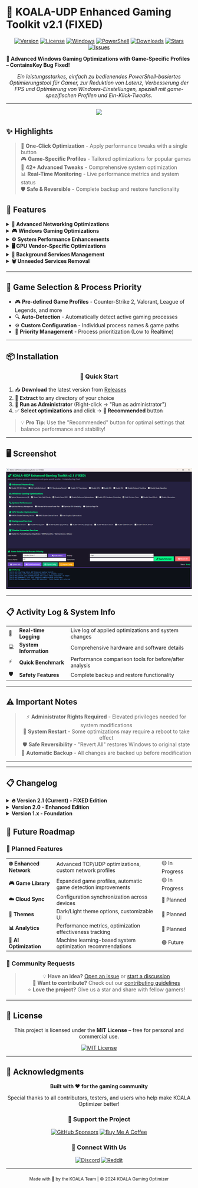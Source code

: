 # 🐨 KOALA-UDP Enhanced Gaming Toolkit v2.1 (FIXED)

<div align="center">

[![Version](https://img.shields.io/badge/version-2.1-brightgreen.svg?style=for-the-badge)]()
[![License](https://img.shields.io/badge/license-MIT-blue.svg?style=for-the-badge)](LICENSE)
[![Windows](https://img.shields.io/badge/platform-Windows-0078d4.svg?style=for-the-badge&logo=windows)]()
[![PowerShell](https://img.shields.io/badge/PowerShell-5.1%2B-012456.svg?style=for-the-badge&logo=powershell)]()
[![Downloads](https://img.shields.io/github/downloads/KOALAaufPILLEN/KOALAOptimizer/total.svg?style=for-the-badge)](https://github.com/KOALAaufPILLEN/KOALAOptimizer/releases)
[![Stars](https://img.shields.io/github/stars/KOALAaufPILLEN/KOALAOptimizer.svg?style=for-the-badge)](https://github.com/KOALAaufPILLEN/KOALAOptimizer/stargazers)
[![Issues](https://img.shields.io/github/issues/KOALAaufPILLEN/KOALAOptimizer.svg?style=for-the-badge)](https://github.com/KOALAaufPILLEN/KOALAOptimizer/issues)

</div>

**🚀 Advanced Windows Gaming Optimizations with Game-Specific Profiles – ContainsKey Bug Fixed!**  

<div align="center">
<em>Ein leistungsstarkes, einfach zu bedienendes PowerShell-basiertes Optimierungstool für Gamer, zur Reduktion von Latenz, Verbesserung der FPS und Optimierung von Windows-Einstellungen, speziell mit game-spezifischen Profilen und Ein-Klick-Tweaks.</em>
</div>

---

<div align="center">
<img src="https://github.com/KOALAaufPILLEN/KoalaSleep/assets/92574026/401f5135-cf60-4708-8372-48a082dc8003.png" width="350">
</div>

## ✨ Highlights

> 🎯 **One-Click Optimization** - Apply performance tweaks with a single button  
> 🎮 **Game-Specific Profiles** - Tailored optimizations for popular games  
> 🔧 **42+ Advanced Tweaks** - Comprehensive system optimization  
> 📊 **Real-Time Monitoring** - Live performance metrics and system status  
> 🛡️ **Safe & Reversible** - Complete backup and restore functionality

## 🚀 Features

<details>
<summary><b>🔗 Advanced Networking Optimizations</b></summary>
<br>

- 🚫 **Disable TCP ACK Delay** (`TcpDelAckTicks`)
- ⚙️ **Set `TcpDelAckTicks` Value** - Custom delay configuration
- 📈 **TCP Autotuning** (Normal) - Automatic receive window scaling
- ⏰ **Disable TCP Timestamps** - Reduced packet overhead
- 🚦 **Disable ECN** (Explicit Congestion Notification)
- 🔄 **Enable RSS** / **Enable RSC** - Receive Side Scaling & Coalescing
- 🚧 **Disable Network Throttling** - Maximum network performance
- 🔌 **Disable Nagle Algorithm** - Reduced latency for real-time apps

</details>

<details>
<summary><b>🎮 Windows Gaming Optimizations</b></summary>
<br>

- ⚡ **System Responsiveness** (0) - Instant response prioritization
- 🎯 **Set Game Tasks to High Priority** - Gaming process optimization
- 📹 **Disable Game DVR** - Remove recording overhead
- 🖥️ **Disable Fullscreen Optimizations** - True fullscreen performance
- 🎨 **Enable GPU Hardware Scheduling** - Direct GPU memory access
- ⏱️ **Enable High Precision Timer** - Sub-millisecond timing
- 👁️ **Disable Visual Effects** - Performance over aesthetics
- 💤 **Disable Hibernation** - Instant boot performance

</details>

<details>
<summary><b>⚙️ System Performance Enhancements</b></summary>
<br>

- 🧠 **Optimize Memory Management** - Advanced RAM allocation
- ⚡ **Apply Ultimate Performance Power Plan** - Maximum CPU performance
- 🔄 **Optimize CPU Scheduling** - Enhanced thread prioritization
- 💾 **Optimize Page File** - Virtual memory optimization

</details>

<details>
<summary><b>🖥️ GPU Vendor-Specific Optimizations</b></summary>
<br>

- 💚 **NVIDIA** – Disable Telemetry Service & TDR Optimizations
- 🔴 **AMD** – Disable External Events & Enhanced Performance
- 🔵 **Intel** – Graphics Optimizations (pre-selected for dual GPU setups)

</details>

<details>
<summary><b>🔧 Background Services Management</b></summary>
<br>

- 🎮 **Disable Xbox Services** - Remove gaming overlay overhead
- 🖨️ **Disable Print Spooler** - Security and performance
- 🔍 **Disable SysMain** (Superfetch) - Reduced disk activity
- 📊 **Disable Telemetry** (DiagTrack) - Privacy and performance
- 🔎 **Disable Windows Search** - Reduced indexing overhead
- 📱 **Disable Tablet Services** - Desktop-focused optimization
- 🎨 **Disable Themes Service** - Minimal visual processing

</details>

<details>
<summary><b>🗑️ Unneeded Services Removal</b></summary>
<br>

- 📠 **Disable Fax Service** - Legacy service removal
- 🌐 **RemoteRegistry** - Security hardening
- 🗺️ **MapsBroker** - Location services
- 🎵 **WMPNetworkSvc** - Media player network sharing
- 📬 **WpnUserService** - Windows push notifications
- 📶 **bthserv** - Bluetooth services (when not needed)

</details>

---

## 🎯 Game Selection & Process Priority
- 🎮 **Pre-defined Game Profiles** - Counter-Strike 2, Valorant, League of Legends, and more
- 🔍 **Auto-Detection** - Automatically detect active gaming processes
- ⚙️ **Custom Configuration** - Individual process names & game paths
- 🚀 **Priority Management** - Process prioritization (Low to Realtime)

---

## 📦 Installation

<div align="center">

### 🚀 Quick Start

</div>

1. 📥 **Download** the latest version from [Releases](https://github.com/KOALAaufPILLEN/KOALAOptimizer/releases)
2. 📁 **Extract** to any directory of your choice
3. 🔐 **Run as Administrator** (Right-click → "Run as administrator")
4. ✅ **Select optimizations** and click → **🎯 Recommended** button

> 💡 **Pro Tip**: Use the "Recommended" button for optimal settings that balance performance and stability!

---

## 🖥️ Screenshot
![KOALA-UDP Screenshot](https://github.com/KOALAaufPILLEN/KOALAOptimizer/blob/main/screenshot.png)

---

## 📋 Activity Log & System Info

<table>
<tr>
<td>📝</td>
<td><b>Real-time Logging</b></td>
<td>Live log of applied optimizations and system changes</td>
</tr>
<tr>
<td>💻</td>
<td><b>System Information</b></td>
<td>Comprehensive hardware and software details</td>
</tr>
<tr>
<td>⚡</td>
<td><b>Quick Benchmark</b></td>
<td>Performance comparison tools for before/after analysis</td>
</tr>
<tr>
<td>🛡️</td>
<td><b>Safety Features</b></td>
<td>Complete backup and restore functionality</td>
</tr>
</table>

---

## ⚠️ Important Notes

<div align="center">

> ⚡ **Administrator Rights Required** - Elevated privileges needed for system modifications  
> 🔄 **System Restart** - Some optimizations may require a reboot to take effect  
> 🛡️ **Safe Reversibility** - "Revert All" restores Windows to original state  
> 💾 **Automatic Backup** - All changes are backed up before modification  

</div>

---

---

## 📋 Changelog

<details>
<summary><b>🔥 Version 2.1 (Current) - FIXED Edition</b></summary>
<br>

### ✅ Bug Fixes
- **🐛 Fixed**: ContainsKey bug that caused application crashes
- **🔧 Fixed**: PowerShell 5.1 compatibility issues with null-coalescing operator
- **🛠️ Fixed**: XAML compatibility issues across Windows versions
- **⚡ Fixed**: Enhanced GPU detection for multi-GPU systems

### 🚀 Performance Improvements
- **📈 Enhanced**: Dual GPU detection and optimization
- **🎯 Improved**: Process priority management
- **🔧 Optimized**: Registry operations with better error handling
- **💾 Enhanced**: Memory management algorithms

### 🎮 Gaming Features
- **🎪 Added**: 16 pre-defined game profiles
- **🔍 Enhanced**: Auto-detection of running games
- **⚙️ Improved**: Game-specific optimization profiles
- **🚀 Added**: Real-time performance monitoring

</details>

<details>
<summary><b>Version 2.0 - Enhanced Edition</b></summary>
<br>

### 🆕 New Features
- **🎨 Added**: Modern WPF interface with dark theme
- **🛡️ Added**: Comprehensive backup and restore system
- **📊 Added**: Real-time system monitoring
- **🔧 Added**: Advanced registry optimization tools

### 🎮 Gaming Enhancements
- **🎯 Added**: Game process detection and prioritization
- **⚡ Enhanced**: GPU-specific optimizations (NVIDIA, AMD, Intel)
- **🚀 Added**: High precision timer support
- **🔧 Improved**: Network latency optimizations

</details>

<details>
<summary><b>Version 1.x - Foundation</b></summary>
<br>

### 🏗️ Core Features
- **⚡ Initial**: Basic Windows gaming optimizations
- **🌐 Added**: Network stack optimizations
- **🔧 Implemented**: Registry tweaking engine
- **📦 Created**: PowerShell-based architecture

</details>

## 🚀 Future Roadmap
### 🎯 Planned Features

<table>
<tr>
<td><b>🌐 Enhanced Network</b></td>
<td>Advanced TCP/UDP optimizations, custom network profiles</td>
<td>🟡 In Progress</td>
</tr>
<tr>
<td><b>🎮 Game Library</b></td>
<td>Expanded game profiles, automatic game detection improvements</td>
<td>🟡 In Progress</td>
</tr>
<tr>
<td><b>☁️ Cloud Sync</b></td>
<td>Configuration synchronization across devices</td>
<td>🔵 Planned</td>
</tr>
<tr>
<td><b>🎨 Themes</b></td>
<td>Dark/Light theme options, customizable UI</td>
<td>🔵 Planned</td>
</tr>
<tr>
<td><b>📊 Analytics</b></td>
<td>Performance metrics, optimization effectiveness tracking</td>
<td>🔵 Planned</td>
</tr>
<tr>
<td><b>🤖 AI Optimization</b></td>
<td>Machine learning-based system optimization recommendations</td>
<td>🟣 Future</td>
</tr>
</table>

### 🎪 Community Requests

<div align="center">

> 💡 **Have an idea?** [Open an issue](https://github.com/KOALAaufPILLEN/KOALAOptimizer/issues) or [start a discussion](https://github.com/KOALAaufPILLEN/KOALAOptimizer/discussions)  
> 🤝 **Want to contribute?** Check out our [contributing guidelines](CONTRIBUTING.md)  
> ⭐ **Love the project?** Give us a star and share with fellow gamers!

</div>

---

## 📜 License

<div align="center">

This project is licensed under the **MIT License** – free for personal and commercial use.

[![MIT License](https://img.shields.io/badge/License-MIT-green.svg?style=for-the-badge)](LICENSE)

</div>

---

## 🙏 Acknowledgments

<div align="center">

**Built with ❤️ for the gaming community**

Special thanks to all contributors, testers, and users who help make KOALA Optimizer better!

### 🌟 Support the Project

[![GitHub Sponsors](https://img.shields.io/badge/Sponsor-GitHub-pink.svg?style=for-the-badge&logo=github)](https://github.com/sponsors/KOALAaufPILLEN)
[![Buy Me A Coffee](https://img.shields.io/badge/Buy%20Me%20A%20Coffee-support-yellow.svg?style=for-the-badge&logo=buy-me-a-coffee)](https://buymeacoffee.com/koalaaufpillen)

### 📱 Connect With Us

[![Discord](https://img.shields.io/badge/Discord-Community-blue.svg?style=for-the-badge&logo=discord)](https://discord.gg/gaming)
[![Reddit](https://img.shields.io/badge/Reddit-Discussion-orange.svg?style=for-the-badge&logo=reddit)](https://reddit.com/r/pcgaming)

---

<sub>Made with 🐨 by the KOALA Team | © 2024 KOALA Gaming Optimizer</sub>

</div>

